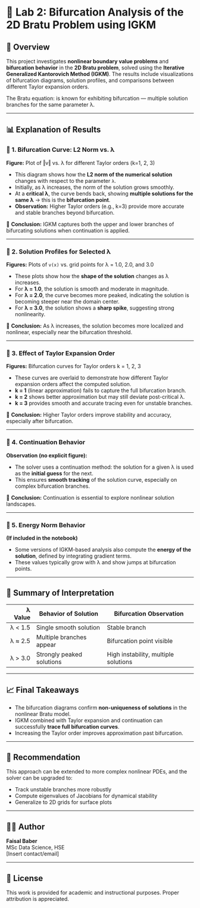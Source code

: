 # 🧪 Lab 2: Bifurcation Analysis of the 2D Bratu Problem using IGKM

## 📘 Overview

This project investigates **nonlinear boundary value problems** and **bifurcation behavior** in the **2D Bratu problem**, solved using the **Iterative Generalized Kantorovich Method (IGKM)**. The results include visualizations of bifurcation diagrams, solution profiles, and comparisons between different Taylor expansion orders.

The Bratu equation:
is known for exhibiting bifurcation — multiple solution branches for the same parameter λ.

---

## 📊 Explanation of Results

### 🔹 1. **Bifurcation Curve: L2 Norm vs. λ**
**Figure:** Plot of ‖v‖ vs. λ for different Taylor orders (k=1, 2, 3)

- This diagram shows how the **L2 norm of the numerical solution** changes with respect to the parameter `λ`.
- Initially, as λ increases, the norm of the solution grows smoothly.
- At a **critical λ**, the curve bends back, showing **multiple solutions for the same λ** → this is the **bifurcation point**.
- **Observation:** Higher Taylor orders (e.g., k=3) provide more accurate and stable branches beyond bifurcation.

📌 **Conclusion:** IGKM captures both the upper and lower branches of bifurcating solutions when continuation is applied.

---

### 🔹 2. **Solution Profiles for Selected λ**
**Figures:** Plots of `v(x)` vs. grid points for λ = 1.0, 2.0, and 3.0

- These plots show how the **shape of the solution** changes as λ increases.
- For **λ = 1.0**, the solution is smooth and moderate in magnitude.
- For **λ = 2.0**, the curve becomes more peaked, indicating the solution is becoming steeper near the domain center.
- For **λ = 3.0**, the solution shows a **sharp spike**, suggesting strong nonlinearity.

📌 **Conclusion:** As λ increases, the solution becomes more localized and nonlinear, especially near the bifurcation threshold.

---

### 🔹 3. **Effect of Taylor Expansion Order**
**Figures:** Bifurcation curves for Taylor orders k = 1, 2, 3

- These curves are overlaid to demonstrate how different Taylor expansion orders affect the computed solution.
- **k = 1** (linear approximation) fails to capture the full bifurcation branch.
- **k = 2** shows better approximation but may still deviate post-critical λ.
- **k = 3** provides smooth and accurate tracing even for unstable branches.

📌 **Conclusion:** Higher Taylor orders improve stability and accuracy, especially after bifurcation.

---

### 🔹 4. **Continuation Behavior**
**Observation (no explicit figure):**
- The solver uses a continuation method: the solution for a given λ is used as the **initial guess** for the next.
- This ensures **smooth tracking** of the solution curve, especially on complex bifurcation branches.

📌 **Conclusion:** Continuation is essential to explore nonlinear solution landscapes.

---

### 🔹 5. **Energy Norm Behavior**
**(If included in the notebook)**

- Some versions of IGKM-based analysis also compute the **energy of the solution**, defined by integrating gradient terms.
- These values typically grow with λ and show jumps at bifurcation points.

---

## 🔬 Summary of Interpretation

| λ Value | Behavior of Solution | Bifurcation Observation |
|--------:|----------------------|--------------------------|
| λ < 1.5 | Single smooth solution | Stable branch |
| λ ≈ 2.5 | Multiple branches appear | Bifurcation point visible |
| λ > 3.0 | Strongly peaked solutions | High instability, multiple solutions |

---

## 📈 Final Takeaways

- The bifurcation diagrams confirm **non-uniqueness of solutions** in the nonlinear Bratu model.
- IGKM combined with Taylor expansion and continuation can successfully **trace full bifurcation curves**.
- Increasing the Taylor order improves approximation past bifurcation.

---

## 📌 Recommendation

This approach can be extended to more complex nonlinear PDEs, and the solver can be upgraded to:
- Track unstable branches more robustly
- Compute eigenvalues of Jacobians for dynamical stability
- Generalize to 2D grids for surface plots

---

## 👨‍💻 Author

**Faisal Baber**  
MSc Data Science, HSE  
[Insert contact/email]

---

## 📝 License

This work is provided for academic and instructional purposes. Proper attribution is appreciated.
